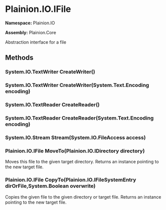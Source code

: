 
# Plainion.IO.IFile

**Namespace:** Plainion.IO

**Assembly:** Plainion.Core

Abstraction interface for a file


## Methods

### System.IO.TextWriter CreateWriter()

### System.IO.TextWriter CreateWriter(System.Text.Encoding encoding)

### System.IO.TextReader CreateReader()

### System.IO.TextReader CreateReader(System.Text.Encoding encoding)

### System.IO.Stream Stream(System.IO.FileAccess access)

### Plainion.IO.IFile MoveTo(Plainion.IO.IDirectory directory)

Moves this file to the given target directory. Returns an instance pointing to the new target file.

### Plainion.IO.IFile CopyTo(Plainion.IO.IFileSystemEntry dirOrFile,System.Boolean overwrite)

Copies the given file to the given directory or target file. Returns an instance pointing to the new target file.
